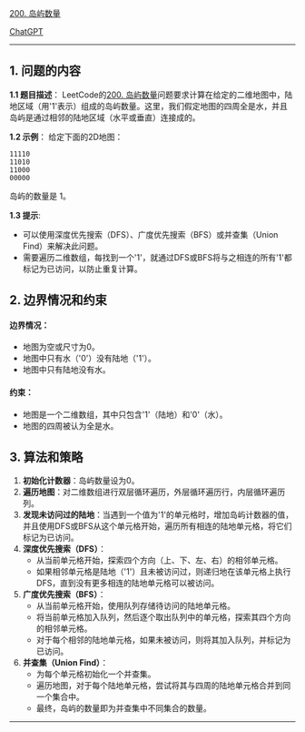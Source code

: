 [200. 岛屿数量](https://leetcode.cn/problems/number-of-islands)

[ChatGPT](https://chat.openai.com/share/147ec367-57fa-4010-957a-dc88eb4d164f)

---

## 1. 问题的内容
**1.1 题目描述**：
LeetCode的[200. 岛屿数量](https://leetcode.cn/problems/number-of-islands)问题要求计算在给定的二维地图中，陆地区域（用'1'表示）组成的岛屿数量。这里，我们假定地图的四周全是水，并且岛屿是通过相邻的陆地区域（水平或垂直）连接成的。

**1.2 示例**：
给定下面的2D地图：

```
11110
11010
11000
00000
```

岛屿的数量是 1。

**1.3 提示**:
- 可以使用深度优先搜索（DFS）、广度优先搜索（BFS）或并查集（Union Find）来解决此问题。
- 需要遍历二维数组，每找到一个'1'，就通过DFS或BFS将与之相连的所有'1'都标记为已访问，以防止重复计算。

## 2. 边界情况和约束
#### 边界情况：
- 地图为空或尺寸为0。
- 地图中只有水（'0'）没有陆地（'1'）。
- 地图中只有陆地没有水。

#### 约束：
- 地图是一个二维数组，其中只包含'1'（陆地）和'0'（水）。
- 地图的四周被认为全是水。

## 3. 算法和策略
1. **初始化计数器**：岛屿数量设为0。
2. **遍历地图**：对二维数组进行双层循环遍历，外层循环遍历行，内层循环遍历列。
3. **发现未访问过的陆地**：当遇到一个值为'1'的单元格时，增加岛屿计数器的值，并且使用DFS或BFS从这个单元格开始，遍历所有相连的陆地单元格，将它们标记为已访问。
4. **深度优先搜索（DFS）**：
   - 从当前单元格开始，探索四个方向（上、下、左、右）的相邻单元格。
   - 如果相邻单元格是陆地（'1'）且未被访问过，则递归地在该单元格上执行DFS，直到没有更多相连的陆地单元格可以被访问。
5. **广度优先搜索（BFS）**：
   - 从当前单元格开始，使用队列存储待访问的陆地单元格。
   - 将当前单元格加入队列，然后逐个取出队列中的单元格，探索其四个方向的相邻单元格。
   - 对于每个相邻的陆地单元格，如果未被访问，则将其加入队列，并标记为已访问。
6. **并查集（Union Find）**：
   - 为每个单元格初始化一个并查集。
   - 遍历地图，对于每个陆地单元格，尝试将其与四周的陆地单元格合并到同一个集合中。
   - 最终，岛屿的数量即为并查集中不同集合的数量。

---